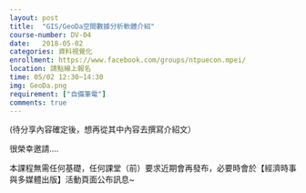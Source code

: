 ```yaml
---
layout: post  
title:  "GIS/GeoDa空間數據分析軟體介紹"  
course-number: DV-04 
date:   2018-05-02 
categories: 資料視覺化  
enrollment: https://www.facebook.com/groups/ntpuecon.mpei/
location: 請點線上報名  
time: 05/02 12:30~14:30  
img: GeoDa.png
requirement: ["自備筆電"]  
comments: true  
---
```


(待分享內容確定後，想再從其中內容去撰寫介紹文）

很榮幸邀請....

本課程無需任何基礎，任何課堂（前）要求近期會再發布，必要時會於【經濟時事與多媒體出版】活動頁面公布訊息~

